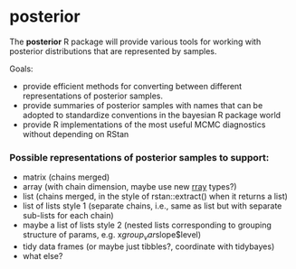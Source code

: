# posterior

The **posterior** R package will provide various tools for working with posterior distributions that are represented by samples.

Goals: 

* provide efficient methods for converting between different representations of posterior samples.
* provide summaries of posterior samples with names that can be adopted to standardize conventions in the bayesian R package world
* provide R implementations of the most useful MCMC diagnostics without depending on RStan

### Possible representations of posterior samples to support: 

* matrix (chains merged)
* array (with chain dimension, maybe use new [rray](https://cran.r-project.org/web/packages/rray/index.html) types?)
* list (chains merged, in the style of rstan::extract() when it returns a list)
* list of lists style 1 (separate chains, i.e., same as list but with separate sub-lists for each chain)
* maybe a list of lists style 2 (nested lists corresponding to grouping structure of params, e.g. x$group_var$slope$level)
* tidy data frames (or maybe just tibbles?, coordinate with tidybayes)
* what else?
